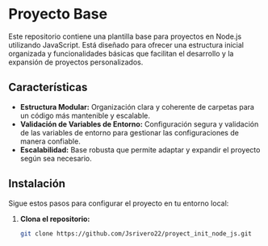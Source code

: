 # Proyecto Base

Este repositorio contiene una plantilla base para proyectos en Node.js utilizando JavaScript. Está diseñado para ofrecer una estructura inicial organizada y funcionalidades básicas que facilitan el desarrollo y la expansión de proyectos personalizados.

## Características

- **Estructura Modular:** Organización clara y coherente de carpetas para un código más mantenible y escalable.
- **Validación de Variables de Entorno:** Configuración segura y validación de las variables de entorno para gestionar las configuraciones de manera confiable.
- **Escalabilidad:** Base robusta que permite adaptar y expandir el proyecto según sea necesario.

## Instalación

Sigue estos pasos para configurar el proyecto en tu entorno local:

1. **Clona el repositorio:**

   ```bash
   git clone https://github.com/Jsrivero22/proyect_init_node_js.git
